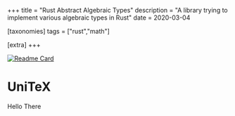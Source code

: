 +++
title = "Rust Abstract Algebraic Types"
description = "A library trying to implement various algebraic types in Rust"
date = 2020-03-04

[taxonomies]
tags = ["rust","math"]

[extra]
+++

[![Readme Card](https://github-readme-stats.vercel.app/api/pin/?username=AaronL11&repo=raat&theme=transparent&border_color=4fb0a5)](https://github.com/AaronL11/raat)
<!-- (https://github.com/anuraghazra/github-readme-stats) -->


# UniTeX

Hello There
